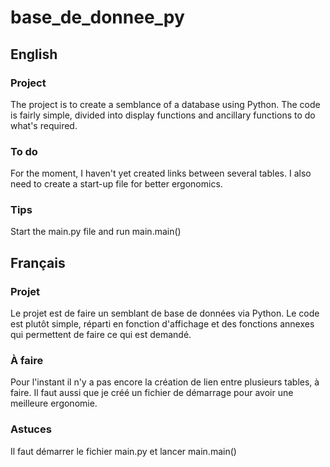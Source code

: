 # base_de_donnee_py
## English
### Project
The project is to create a semblance of a database using Python. The code is fairly simple, divided into display functions and ancillary functions to do what's required.
### To do
For the moment, I haven't yet created links between several tables.
I also need to create a start-up file for better ergonomics.
### Tips
Start the main.py file and run main.main() 
## Français
### Projet
Le projet est de faire un semblant de base de données via Python. Le code est plutôt simple, réparti en fonction d'affichage et des fonctions annexes qui permettent de faire ce qui est demandé.
### À faire
Pour l'instant il n'y a pas encore la création de lien entre plusieurs tables, à faire.
Il faut aussi que je créé un fichier de démarrage pour avoir une meilleure ergonomie.
### Astuces
Il faut démarrer le fichier main.py et lancer main.main() 